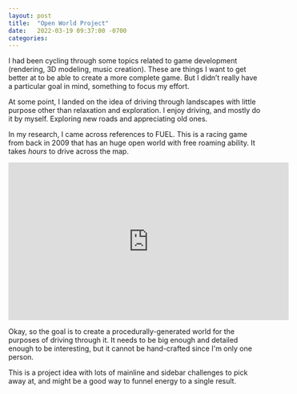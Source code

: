 ```yaml
---
layout: post
title:  "Open World Project"
date:   2022-03-19 09:37:00 -0700
categories: 
---
```

I had been cycling through some topics related to game development (rendering, 3D modeling, music creation).  These are things I want to get better at to be able to create a more complete game.  But I didn’t really have a particular goal in mind, something to focus my effort.

At some point, I landed on the idea of driving through landscapes with little purpose other than relaxation and exploration.  I enjoy driving, and mostly do it by myself.  Exploring new roads and appreciating old ones.

In my research, I came across references to FUEL.  This is a racing game from back in 2009 that has an huge open world with free roaming ability.  It takes *hours* to drive across the map.

<iframe width="560" height="315" src="https://www.youtube.com/embed/fFtngC4sqfo" title="YouTube video player" frameborder="0" allow="accelerometer; autoplay; clipboard-write; encrypted-media; gyroscope; picture-in-picture" allowfullscreen></iframe>

Okay, so the goal is to create a procedurally-generated world for the purposes of driving through it.  It needs to be big enough and detailed enough to be interesting, but it cannot be hand-crafted since I'm only one person.

This is a project idea with lots of mainline and sidebar challenges to pick away at, and might be a good way to funnel energy to a single result.
